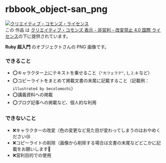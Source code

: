 # rbbook_object-san_png

<a rel="license" href="http://creativecommons.org/licenses/by-nc-nd/4.0/"><img alt="クリエイティブ・コモンズ・ライセンス" style="border-width:0" src="https://i.creativecommons.org/l/by-nc-nd/4.0/88x31.png" /></a><br />この 作品 は <a rel="license" href="http://creativecommons.org/licenses/by-nc-nd/4.0/">クリエイティブ・コモンズ 表示 - 非営利 - 改変禁止 4.0 国際 ライセンス</a>の下に提供されています。

**Ruby 超入門** のオブジェクトさんの PNG 画像です。

### できること
- ⭕キャラクター上にテキストを乗せること（`"カフェラテ"`, `1`, `2.0` など）
- ⭕コピーライトをまとめて掲載文書の末尾に記載すること（記載例： `illustrated by becolomochi`）
- ⭕講義資料への掲載
- ⭕ブログ記事への掲載など、個人的な利用

### できないこと
- ❌キャラクターの改変（色の変更など見た目が変わってしまうのはおやめください😢
- ❌コピーライトの削除（画像から削除する場合は文書の末尾などどこかに記載をお願いします:bow:
- ❌営利目的での使用

